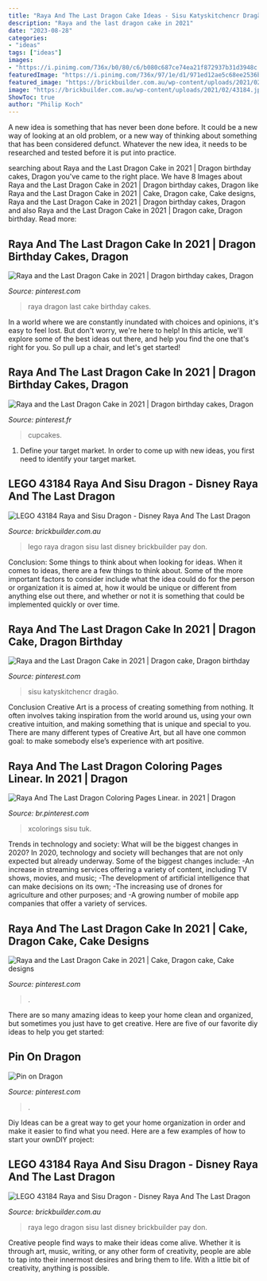 ```yaml
---
title: "Raya And The Last Dragon Cake Ideas - Sisu Katyskitchencr Dragão"
description: "Raya and the last dragon cake in 2021"
date: "2023-08-28"
categories:
- "ideas"
tags: ["ideas"]
images:
- "https://i.pinimg.com/736x/b0/80/c6/b080c687ce74ea21f872937b31d3948c.jpg"
featuredImage: "https://i.pinimg.com/736x/97/1e/d1/971ed12ae5c68ee2536b840919a63e6f.jpg"
featured_image: "https://brickbuilder.com.au/wp-content/uploads/2021/02/43184.jpg"
image: "https://brickbuilder.com.au/wp-content/uploads/2021/02/43184.jpg"
ShowToc: true
author: "Philip Koch"
---
```



A new idea is something that has never been done before. It could be a new way of looking at an old problem, or a new way of thinking about something that has been considered defunct. Whatever the new idea, it needs to be researched and tested before it is put into practice.

	

		
searching about Raya and the Last Dragon Cake in 2021 | Dragon birthday cakes, Dragon you've came to the right place. We have 8 Images about Raya and the Last Dragon Cake in 2021 | Dragon birthday cakes, Dragon like Raya and the Last Dragon Cake in 2021 | Cake, Dragon cake, Cake designs, Raya and the Last Dragon Cake in 2021 | Dragon birthday cakes, Dragon and also Raya and the Last Dragon Cake in 2021 | Dragon cake, Dragon birthday. Read more:
		
    
## Raya And The Last Dragon Cake In 2021 | Dragon Birthday Cakes, Dragon

<img loading=lazy src="https://i.pinimg.com/736x/97/1e/d1/971ed12ae5c68ee2536b840919a63e6f.jpg" onerror="this.onerror=null;this.src='https://tse4.mm.bing.net/th?id=OIP.xJMdAkOiaRHg0ncKhaY4HgHaFj&amp;pid=15.1';" alt="Raya and the Last Dragon Cake in 2021 | Dragon birthday cakes, Dragon">

_Source: pinterest.com_

>raya dragon last cake birthday cakes. 

	

In a world where we are constantly inundated with choices and opinions, it's easy to feel lost. But don't worry, we're here to help! In this article, we'll explore some of the best ideas out there, and help you find the one that's right for you. So pull up a chair, and let's get started!

    
## Raya And The Last Dragon Cake In 2021 | Dragon Birthday Cakes, Dragon

<img loading=lazy src="https://i.pinimg.com/originals/2b/6c/ef/2b6cef71e8f8270429e8baf60267e3f0.jpg" onerror="this.onerror=null;this.src='https://tse3.mm.bing.net/th?id=OIP.iNXjZcxB5_5f_pd21p_iogHaJS&amp;pid=15.1';" alt="Raya and the Last Dragon Cake in 2021 | Dragon birthday cakes, Dragon">

_Source: pinterest.fr_

>cupcakes. 

	

1. Define your target market. In order to come up with new ideas, you first need to identify your target market.

    
## LEGO 43184 Raya And Sisu Dragon - Disney Raya And The Last Dragon

<img loading=lazy src="https://brickbuilder.com.au/wp-content/uploads/2021/02/43184_alt8.png" onerror="this.onerror=null;this.src='https://tse3.mm.bing.net/th?id=OIP.DKwBsIM7dGg-dnwOWvBWfAHaEd&amp;pid=15.1';" alt="LEGO 43184 Raya and Sisu Dragon - Disney Raya And The Last Dragon">

_Source: brickbuilder.com.au_

>lego raya dragon sisu last disney brickbuilder pay don. 

	

Conclusion: Some things to think about when looking for ideas.
When it comes to ideas, there are a few things to think about. Some of the more important factors to consider include what the idea could do for the person or organization it is aimed at, how it would be unique or different from anything else out there, and whether or not it is something that could be implemented quickly or over time.

    
## Raya And The Last Dragon Cake In 2021 | Dragon Cake, Dragon Birthday

<img loading=lazy src="https://i.pinimg.com/736x/b0/80/c6/b080c687ce74ea21f872937b31d3948c.jpg" onerror="this.onerror=null;this.src='https://tse2.mm.bing.net/th?id=OIP.gebEKQMBBueEtjWh4tCLJQAAAA&amp;pid=15.1';" alt="Raya and the Last Dragon Cake in 2021 | Dragon cake, Dragon birthday">

_Source: pinterest.com_

>sisu katyskitchencr dragão. 

	

Conclusion
Creative Art is a process of creating something from nothing. It often involves taking inspiration from the world around us, using your own creative intuition, and making something that is unique and special to you. There are many different types of Creative Art, but all have one common goal: to make somebody else’s experience with art positive.

    
## Raya And The Last Dragon Coloring Pages Linear. In 2021 | Dragon

<img loading=lazy src="https://i.pinimg.com/736x/71/d4/dc/71d4dc4a2bef55dcede89d50526dfcdb.jpg" onerror="this.onerror=null;this.src='https://tse1.mm.bing.net/th?id=OIP.vK-FjMW4qhPj54kUTB0BjAHaHa&amp;pid=15.1';" alt="Raya And The Last Dragon Coloring Pages Linear. in 2021 | Dragon">

_Source: br.pinterest.com_

>xcolorings sisu tuk. 

	

Trends in technology and society: What will be the biggest changes in 2020?
In 2020, technology and society will bechanges that are not only expected but already underway. 
Some of the biggest changes include: 
-An increase in streaming services offering a variety of content, including TV shows, movies, and music; 
-The development of artificial intelligence that can make decisions on its own; 
-The increasing use of drones for agriculture and other purposes; and 
-A growing number of mobile app companies that offer a variety of services.

    
## Raya And The Last Dragon Cake In 2021 | Cake, Dragon Cake, Cake Designs

<img loading=lazy src="https://i.pinimg.com/736x/be/44/83/be448326a68cc9725732e9a6722a2072.jpg" onerror="this.onerror=null;this.src='https://tse3.mm.bing.net/th?id=OIP.awBk0W9W_ERFcYRu36T7UAHaJ3&amp;pid=15.1';" alt="Raya and the Last Dragon Cake in 2021 | Cake, Dragon cake, Cake designs">

_Source: pinterest.com_

>. 

	

There are so many amazing ideas to keep your home clean and organized, but sometimes you just have to get creative. Here are five of our favorite diy ideas to help you get started: 

    
## Pin On Dragon

<img loading=lazy src="https://i.pinimg.com/736x/ff/61/d9/ff61d9967a5cbc9acbfec954a57afbc0.jpg" onerror="this.onerror=null;this.src='https://tse4.mm.bing.net/th?id=OIP.JPh9aHTQJIBU-yYp8bqfewHaIq&amp;pid=15.1';" alt="Pin on Dragon">

_Source: pinterest.com_

>. 

	

Diy Ideas can be a great way to get your home organization in order and make it easier to find what you need. Here are a few examples of how to start your ownDIY project: 

    
## LEGO 43184 Raya And Sisu Dragon - Disney Raya And The Last Dragon

<img loading=lazy src="https://brickbuilder.com.au/wp-content/uploads/2021/02/43184.jpg" onerror="this.onerror=null;this.src='https://tse3.mm.bing.net/th?id=OIP.BYSKV-t9bzQYnDln52rf3AHaD5&amp;pid=15.1';" alt="LEGO 43184 Raya and Sisu Dragon - Disney Raya And The Last Dragon">

_Source: brickbuilder.com.au_

>raya lego dragon sisu last disney brickbuilder pay don. 

	

Creative people find ways to make their ideas come alive. Whether it is through art, music, writing, or any other form of creativity, people are able to tap into their innermost desires and bring them to life. With a little bit of creativity, anything is possible.

